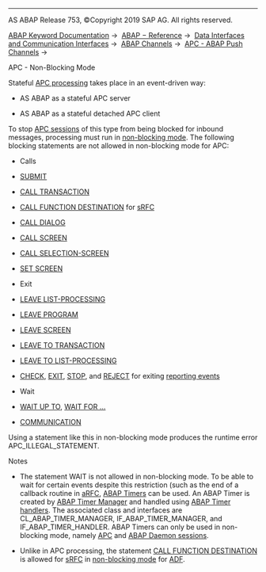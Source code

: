   

* * *

AS ABAP Release 753, ©Copyright 2019 SAP AG. All rights reserved.

[ABAP Keyword Documentation](https://help.sap.com/doc/abapdocu_753_index_htm/7.53/en-US/abenabap.htm) →  [ABAP − Reference](https://help.sap.com/doc/abapdocu_753_index_htm/7.53/en-US/abenabap_reference.htm) →  [Data Interfaces and Communication Interfaces](https://help.sap.com/doc/abapdocu_753_index_htm/7.53/en-US/abenabap_data_communication.htm) →  [ABAP Channels](https://help.sap.com/doc/abapdocu_753_index_htm/7.53/en-US/abenabap_channels.htm) →  [APC - ABAP Push Channels](https://help.sap.com/doc/abapdocu_753_index_htm/7.53/en-US/abenapc.htm) → 

APC - Non-Blocking Mode

Stateful [APC processing](https://help.sap.com/doc/abapdocu_753_index_htm/7.53/en-US/abenapc_processing_glosry.htm "Glossary Entry") takes place in an event-driven way:

-   AS ABAP as a stateful APC server

-   AS ABAP as a stateful detached APC client

To stop [APC sessions](https://help.sap.com/doc/abapdocu_753_index_htm/7.53/en-US/abenapc_session_glosry.htm "Glossary Entry") of this type from being blocked for inbound messages, processing must run in [non-blocking mode](https://help.sap.com/doc/abapdocu_753_index_htm/7.53/en-US/abennon_blocking_model_glosry.htm "Glossary Entry"). The following blocking statements are not allowed in non-blocking mode for APC:

-   Calls

-   [SUBMIT](https://help.sap.com/doc/abapdocu_753_index_htm/7.53/en-US/abapsubmit.htm)

-   [CALL TRANSACTION](https://help.sap.com/doc/abapdocu_753_index_htm/7.53/en-US/abapcall_transaction.htm)

-   [CALL FUNCTION DESTINATION](https://help.sap.com/doc/abapdocu_753_index_htm/7.53/en-US/abapcall_function_destination.htm) for [sRFC](https://help.sap.com/doc/abapdocu_753_index_htm/7.53/en-US/abensrfc_glosry.htm "Glossary Entry")

-   [CALL DIALOG](https://help.sap.com/doc/abapdocu_753_index_htm/7.53/en-US/abapcall_dialog.htm)

-   [CALL SCREEN](https://help.sap.com/doc/abapdocu_753_index_htm/7.53/en-US/abapcall_screen.htm)

-   [CALL SELECTION-SCREEN](https://help.sap.com/doc/abapdocu_753_index_htm/7.53/en-US/abapcall_selection_screen.htm)

-   [SET SCREEN](https://help.sap.com/doc/abapdocu_753_index_htm/7.53/en-US/abapset_screen.htm)

-   Exit

-   [LEAVE LIST-PROCESSING](https://help.sap.com/doc/abapdocu_753_index_htm/7.53/en-US/abapleave_list-processing.htm)

-   [LEAVE PROGRAM](https://help.sap.com/doc/abapdocu_753_index_htm/7.53/en-US/abapleave_program.htm)

-   [LEAVE SCREEN](https://help.sap.com/doc/abapdocu_753_index_htm/7.53/en-US/abapleave_screen.htm)

-   [LEAVE TO TRANSACTION](https://help.sap.com/doc/abapdocu_753_index_htm/7.53/en-US/abapleave_to_transaction.htm)

-   [LEAVE TO LIST-PROCESSING](https://help.sap.com/doc/abapdocu_753_index_htm/7.53/en-US/abapleave_to_list-processing.htm)

-   [CHECK](https://help.sap.com/doc/abapdocu_753_index_htm/7.53/en-US/abapcheck_processing_blocks.htm), [EXIT](https://help.sap.com/doc/abapdocu_753_index_htm/7.53/en-US/abapexit_processing_blocks.htm), [STOP](https://help.sap.com/doc/abapdocu_753_index_htm/7.53/en-US/abapstop.htm), and [REJECT](https://help.sap.com/doc/abapdocu_753_index_htm/7.53/en-US/abapreject.htm) for exiting [reporting events](https://help.sap.com/doc/abapdocu_753_index_htm/7.53/en-US/abenreporting_event_glosry.htm "Glossary Entry")

-   Wait

-   [WAIT UP TO](https://help.sap.com/doc/abapdocu_753_index_htm/7.53/en-US/abapwait_up_to.htm), [WAIT FOR ...](https://help.sap.com/doc/abapdocu_753_index_htm/7.53/en-US/abapwait_until.htm)

-   [COMMUNICATION](https://help.sap.com/doc/abapdocu_753_index_htm/7.53/en-US/abapcommunication.htm)

Using a statement like this in non-blocking mode produces the runtime error APC\_ILLEGAL\_STATEMENT.

Notes

-   The statement WAIT is not allowed in non-blocking mode. To be able to wait for certain events despite this restriction (such as the end of a callback routine in [aRFC](https://help.sap.com/doc/abapdocu_753_index_htm/7.53/en-US/abenarfc_glosry.htm "Glossary Entry"), [ABAP Timers](https://help.sap.com/doc/abapdocu_753_index_htm/7.53/en-US/abenabap_timer_glosry.htm "Glossary Entry") can be used. An ABAP Timer is created by [ABAP Timer Manager](https://help.sap.com/doc/abapdocu_753_index_htm/7.53/en-US/abenabap_timer_manager_glosry.htm "Glossary Entry") and handled using [ABAP Timer handlers](https://help.sap.com/doc/abapdocu_753_index_htm/7.53/en-US/abenabap_timer_handler_glosry.htm "Glossary Entry"). The associated class and interfaces are CL\_ABAP\_TIMER\_MANAGER, IF\_ABAP\_TIMER\_MANAGER, and IF\_ABAP\_TIMER\_HANDLER. ABAP Timers can only be used in non-blocking mode, namely [APC](https://help.sap.com/doc/abapdocu_753_index_htm/7.53/en-US/abenapc_session_glosry.htm "Glossary Entry") and [ABAP Daemon sessions](https://help.sap.com/doc/abapdocu_753_index_htm/7.53/en-US/abenabap_daemon_session_glosry.htm "Glossary Entry").

-   Unlike in APC processing, the statement [CALL FUNCTION DESTINATION](https://help.sap.com/doc/abapdocu_753_index_htm/7.53/en-US/abapcall_function_destination.htm) is allowed for [sRFC](https://help.sap.com/doc/abapdocu_753_index_htm/7.53/en-US/abensrfc_glosry.htm "Glossary Entry") in [non-blocking mode](https://help.sap.com/doc/abapdocu_753_index_htm/7.53/en-US/abenadf_non_blocking_model.htm) for [ADF](https://help.sap.com/doc/abapdocu_753_index_htm/7.53/en-US/abenadf_glosry.htm "Glossary Entry").